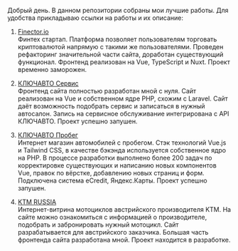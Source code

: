 ﻿Добрый день. В данном репозитории собраны мои лучшие работы.
Для удобства прикладываю ссылки на работы и их описание:

1. <a href="https:/https://finector.io/" target="_blank">Finector.io</a></br>
Финтех стартап. Платформа позволяет пользователям торговать криптовалютой напрямую с такими же пользователями.
Проведен рефакторинг значительной части сайта, доработан существующий функционал. Фронтенд реализован на Vue, TypeScript и Nuxt. 
Проект временно заморожен.

2. <a href="https://service-keyauto.ru/" target="_blank">КЛЮЧАВТО Сервис</a></br>
Фронтенд сайта полностью разработан мной с нуля. Сайт реализован на Vue и собственном ядре PHP, схожим с Laravel. Сайт даёт возможность подобрать сервис и записаться в нужный автосалон. Запись на сервисное обслуживание интегрирована с API КЛЮЧАВТО. 
Проект успешно запушен.

3. <a href="https://keyauto-probeg.ru/" target="_blank">КЛЮЧАВТО Пробег</a></br>
Интернет магазин автомобилей с пробегом. Стэк технологий Vue.js и Tailwind CSS, в качестве бэкэнда используется собственное ядро на PHP.
В процессе разработки выполнено более 200 задач по корректировке существующих и написанию новых компонентов Vue, правок по вёрстке, добавлению новых страниц и форм.
Подключена система eCredit, Яндекс.Карты.
Проект успешно запушен.

4. <a href="https://ktm-rus.ru/" target="_blank">KTM RUSSIA</a></br>
Интернет-витрина мотоциклов австрийского производителя KTM. На сайте можно ознакомиться с информацией о производителе, подобрать и забронировать нужный мотоцикл. Сайт разрабатывается для австрийского заказчика. Большая часть фронтенда сайта разработана мной.
Проект находится в разработке.